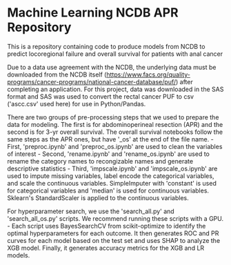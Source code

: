 Machine Learning NCDB APR Repository
========================================

This is a repository containing code to produce models from NCDB to predict locoregional failure and overall survival for patients with anal cancer 

Due to a data use agreement with the NCDB, the underlying data must be downloaded from the NCDB itself (https://www.facs.org/quality-programs/cancer-programs/national-cancer-database/puf/) after completing an application. For this project, data was downloaded in the SAS format and SAS was used to convert the rectal cancer PUF to csv ('ascc.csv' used here) for use in Python/Pandas.

There are two groups of pre-processing steps that we used to prepare the data for modeling. The first is for abdominoperineal resection (APR) and the second is for 3-yr overall survival. The overall survival notebooks follow the same steps as the APR ones, but have '_os' at the end of the file name.
    - First, 'preproc.ipynb' and 'preproc_os.ipynb' are used to clean the variables of interest
    - Second, 'rename.ipynb' and 'rename_os.ipynb' are used to rename the category names to recongizable names and generate descriptive statistics
    - Third, 'impscale.ipynb' and 'impscale_os.ipynb' are used to impute missing variables, label encode the categorical variables, and scale the continuous variables. SimpleImputer with 'constant' is used for categorical variables and 'median' is used for continuous variables. Sklearn's StandardScaler is applied to the continuous variables.

For hyperparameter search, we use the 'search_all.py' and 'search_all_os.py' scripts. We recommend running these scripts with a GPU.
    - Each script uses BayesSearchCV from scikit-optimize to identify the optimal hyperparameters for each outcome. It then generates ROC and PR curves for each model based on the test set and uses SHAP to analyze the XGB model. Finally, it generates accuracy metrics for the XGB and LR models.